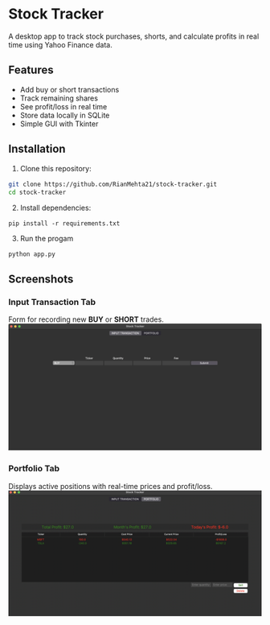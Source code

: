 # Stock Tracker

A desktop app to track stock purchases, shorts, and calculate profits in real time using Yahoo Finance data.

## Features
- Add buy or short transactions
- Track remaining shares
- See profit/loss in real time
- Store data locally in SQLite
- Simple GUI with Tkinter

## Installation
1. Clone this repository:
```bash
git clone https://github.com/RianMehta21/stock-tracker.git
cd stock-tracker
```
2. Install dependencies:
```commandline
pip install -r requirements.txt
```

3. Run the progam
```commandline
python app.py
```

## Screenshots

### Input Transaction Tab
Form for recording new **BUY** or **SHORT** trades.
![Input tab](images/input_page.png)

### Portfolio Tab
Displays active positions with real-time prices and profit/loss.
![Portfolio tab](images/portfolio_page.png)
